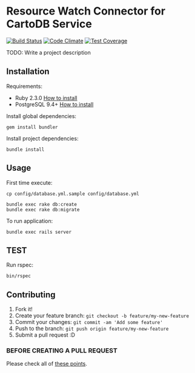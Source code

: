# Resource Watch Connector for CartoDB Service

[![Build Status](https://travis-ci.org/resource-watch/rw_adapter_cartodb.svg?branch=develop)](https://travis-ci.org/resource-watch/rw_adapter_cartodb) [![Code Climate](https://codeclimate.com/github/resource-watch/rw_adapter_cartodb/badges/gpa.svg)](https://codeclimate.com/github/resource-watch/rw_adapter_cartodb) [![Test Coverage](https://codeclimate.com/github/resource-watch/rw_adapter_cartodb/badges/coverage.svg)](https://codeclimate.com/github/resource-watch/rw_adapter_cartodb/coverage)

TODO: Write a project description

## Installation

Requirements:

* Ruby 2.3.0 [How to install](https://gorails.com/setup/osx/10.10-yosemite)
* PostgreSQL 9.4+ [How to install](http://exponential.io/blog/2015/02/21/install-postgresql-on-mac-os-x-via-brew/)

Install global dependencies:

    gem install bundler

Install project dependencies:

    bundle install

## Usage

First time execute:

    cp config/database.yml.sample config/database.yml

    bundle exec rake db:create
    bundle exec rake db:migrate

To run application:

    bundle exec rails server

## TEST

  Run rspec:

    bin/rspec

## Contributing

1. Fork it!
2. Create your feature branch: `git checkout -b feature/my-new-feature`
3. Commit your changes: `git commit -am 'Add some feature'`
4. Push to the branch: `git push origin feature/my-new-feature`
5. Submit a pull request :D

### BEFORE CREATING A PULL REQUEST

  Please check all of [these points](https://github.com/resource-watch/rw_adapter_cartodb/blob/master/CONTRIBUTING.md).

